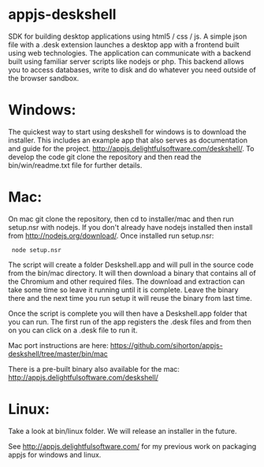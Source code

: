 appjs-deskshell
===============

SDK for building desktop applications using html5 / css / js. A simple json file with a .desk extension launches
a desktop app with a frontend built using web technologies. The application can communicate with a backend
built using familiar server scripts like nodejs or php. This backend allows you to access databases,
write to disk and do whatever you need outside of the browser sandbox.


Windows:
========

The quickest way to start using deskshell for windows is to download the installer. This includes an example app
that also serves as documentation and guide for the project. http://appjs.delightfulsoftware.com/deskshell/.
To develop the code git clone the repository and then read the bin/win/readme.txt file for further details.

Mac:
====
On mac git clone the repository, then cd to installer/mac and then run setup.nsr with nodejs. If you don't already 
have nodejs installed then install from http://nodejs.org/download/. Once installed run setup.nsr:

     node setup.nsr
     
The script will create a folder Deskshell.app and will pull in the source code from the bin/mac directory. It will
then download a binary that contains all of the Chromium and other required files. The download and extraction
can take some time so leave it running until it is complete. Leave the binary there and the next time you run
setup it will reuse the binary from last time.

Once the script is complete you will then have a Deskshell.app folder that you can run. The first run of the app
registers the .desk files and from then on you can click on a .desk file to run it.

Mac port instructions are here: https://github.com/sihorton/appjs-deskshell/tree/master/bin/mac

There is a pre-built binary also available for the mac: http://appjs.delightfulsoftware.com/deskshell/ 

Linux:
============

Take a look at bin/linux folder. We will release an installer in the future.



See http://appjs.delightfulsoftware.com/ for my previous work on packaging appjs for windows and linux.
